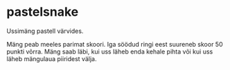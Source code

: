 # pastelsnake

Ussimäng pastell värvides. 

Mäng peab meeles parimat skoori.
Iga söödud ringi eest suureneb skoor 50 punkti võrra. 
Mäng saab läbi, kui uss läheb enda kehale pihta või kui uss läheb mängulaua piiridest välja. 
